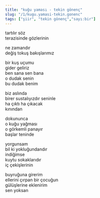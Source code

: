 ```yaml
---
title: "kuğu yaması - tekin gönenç"
slug: "/1/kugu.yamasi-tekin.gonenc"
tags: ["şiir", "tekin gönenç","sayı:bir"]
---
```


tartılır söz\
terazisinde gözlerinin

ne zamandır\
değiş tokuş bakışlarımız

bir kuş uçumu\
gider geliriz\
ben sana sen bana\
o dudak senin\
bu dudak benim

biz aslında\
birer sustalıyızdır seninle\
ha çıktı ha çıkacak\
kınından

dokununca\
o kuğu yağması\
o görkemli panayır\
başlar teninde

yorgunsam\
bil ki yokluğundandır\
indiğimse\
kuytu sokaklarıdır\
iç çekişlerinin

buyruğuna girerim\
ellerini çırpan bir çocuğun\
gülüşlerine eklenirim\
sen yoksan

